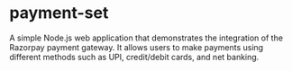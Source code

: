 # payment-set
A simple Node.js web application that demonstrates the integration of the Razorpay payment gateway. It allows users to make payments using different methods such as UPI, credit/debit cards, and net banking. 
